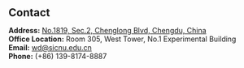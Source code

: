 <h1 id="contact"></h1>

<h2 style="margin: 60px 0px 10px;">Contact</h2>

<p><strong>Address:</strong> <a href="https://www.google.com/maps/place/Sichuan+Normal+University+No.1+Experiment+Building/@30.5621871,104.1917187,15.47z/data=!4m10!1m2!2m1!1z5Zub5bed5biI6IyD5aSn5a2m5oiQ6b6Z5qCh5Yy656ys5LiA5a6e6aqM5aSn5qW8!3m6!1s0x36efcbfbb7341b8d:0x6aaea65799d5e503!8m2!3d30.5622113!4d104.201114!15sCjDlm5vlt53luIjojIPlpKflrabmiJDpvpnmoKHljLrnrKzkuIDlrp7pqozlpKfmpbzgAQA!16s%2Fg%2F12vr0qf4h?entry=ttu">No.1819, Sec.2, Chenglong Blvd, Chengdu, China</a>
<br />
<strong>Office Location:</strong> Room 305, West Tower, No.1 Experimental Building 
<br />
<strong>Email:</strong> <a href="mailto:wd@sicnu.edu.cn">wd@sicnu.edu.cn</a>
<br />
<strong>Phone:</strong> (+86) 139-8174-8887</p>

